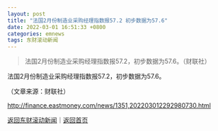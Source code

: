 ```yaml
---
layout: post
title: "法国2月份制造业采购经理指数报57.2 初步数据为57.6"
date: 2022-03-01 16:51:33 +0800
categories: emnews
tags: 东财滚动新闻
---
```

> 法国2月份制造业采购经理指数报57.2，初步数据为57.6。（财联社）

<p>法国2月份制造业采购经理指数报57.2，初步数据为57.6。</p><p class="em_media">（文章来源：财联社）</p>

<http://finance.eastmoney.com/news/1351,202203012292980730.html>

[返回东财滚动新闻](//finews.withounder.com/emnews/)｜[返回首页](//finews.withounder.com/)